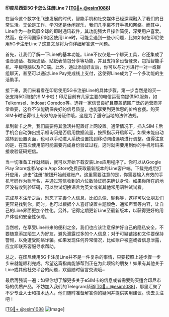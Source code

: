 **印度尼西亚5G卡怎么注册Line？[[TG💪+ @esim1088](https://t.me/s/esim1088)]**

在当今这个数字化飞速发展的时代，智能手机和社交媒体已经深深融入了我们的日常生活。无论是工作、学习还是休闲娱乐，我们几乎离不开手机和网络。而其中，Line作为一款风靡全球的即时通讯软件，其功能强大且操作简便，深受用户喜爱。然而，在不同国家和地区使用Line时，可能会遇到一些小问题，比如如何在印尼使用5G卡注册Line？这篇文章将为你详细解答这一问题。

首先，让我们了解一下Line的基本功能。Line不仅仅是一个聊天工具，它还集成了语音通话、视频通话、贴纸表情包分享等功能，并且支持多设备登录，包括智能手机、平板电脑以及PC端。此外，通过添加好友后，你可以与对方进行一对一或群组聊天，甚至可以通过Line Pay完成线上支付，这使得Line成为了一个多功能的生活助手。

接下来，我们来看看在印尼使用5G卡注册Line的具体步骤。第一步当然是购买一张支持5G网络的SIM卡啦！印尼目前有几家主要的电信运营商提供5G服务，如Telkomsel、Indosat Ooredoo等。选择一家信誉良好且覆盖范围广泛的运营商非常重要，这样不仅能确保良好的信号质量，也能享受到更优惠的价格套餐。购买SIM卡时记得带上有效的身份证件哦，这是为了遵守当地的法律法规。

拿到新卡之后，我们需要将其激活并配置好上网设置。通常情况下，插入SIM卡后手机会自动弹出提示框询问是否启用数据流量，按照指示开启即可。如果未能自动跳转到设置页面，也可以手动进入系统设置找到移动网络选项进行调整。值得注意的是，在首次使用前可能需要完成身份验证过程，这时就需要用到你的手机号码来接收验证码短信。

当一切准备工作就绪后，就可以开始下载安装Line应用程序了。你可以从Google Play Store或者Apple App Store免费获取最新版本的Line客户端。下载完成后打开应用，点击“注册”按钮开始创建账户。这里需要注意的是，你需要输入有效的手机号码作为账号名，并通过短信收到的六位数验证码来确认身份。如果你所在的地区没有收到验证码，可以尝试切换语言为英文或者其他常用语种试试看。

完成基本注册之后，别忘了完善个人信息，比如头像、昵称等，这样可以让朋友们更容易找到你。同时，也可以根据个人喜好设置主题颜色、通知声音等内容，让自己的Line界面更加个性化。另外，记得定期更新Line至最新版本，以获得更好的用户体验和安全性保障。

当然啦，在享受Line带来的便利之余，我们也应该注意保护好自己的隐私安全。不要随意添加陌生人为好友，避免泄露过多的个人信息；对于可疑链接和文件要保持警惕，以免遭受网络诈骗。如果发现任何异常情况，比如账户被盗或者信息泄露，应立即联系客服寻求帮助。

总之，在印尼使用5G卡注册Line并不是一件复杂的事情，只要按照上述步骤一步步来就能顺利完成。希望这篇指南能够帮到正在为此烦恼的朋友！如果有其他关于Line或其他社交平台的问题，欢迎随时留言交流哦~

最后再强调一遍：如果你想了解更多关于eSIM卡的信息或者需要购买适合印尼市场的优质产品，不妨加入我们的Telegram频道[[TG💪+ @esim1088](https://t.me/s/esim1088)]，那里汇聚了不少专业人士和技术达人，他们随时准备解答你的疑问并提供实用建议。快去关注吧！

[[TG💪+ @esim1088](https://t.me/s/esim1088) ![Image](https://i.postimg.cc/4NQfJmqS/Snipaste-2025-05-13-00-14-12.png)]